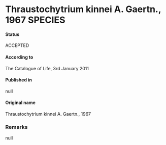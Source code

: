 Thraustochytrium kinnei A. Gaertn., 1967 SPECIES
=======

#### Status
ACCEPTED

#### According to
The Catalogue of Life, 3rd January 2011

#### Published in
null

#### Original name
Thraustochytrium kinnei A. Gaertn., 1967

### Remarks
null